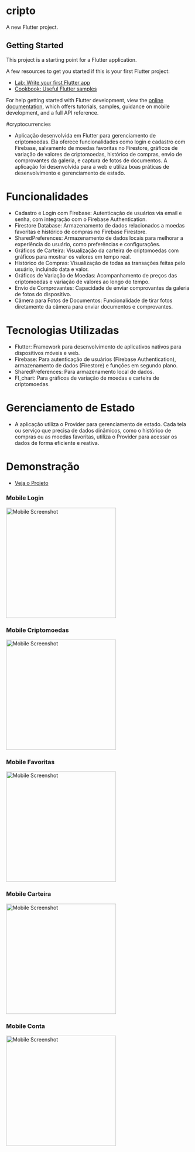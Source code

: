 # cripto

A new Flutter project.

## Getting Started

This project is a starting point for a Flutter application.

A few resources to get you started if this is your first Flutter project:

- [Lab: Write your first Flutter app](https://docs.flutter.dev/get-started/codelab)
- [Cookbook: Useful Flutter samples](https://docs.flutter.dev/cookbook)

For help getting started with Flutter development, view the
[online documentation](https://docs.flutter.dev/), which offers tutorials,
samples, guidance on mobile development, and a full API reference.


#cryptocurrencies

- Aplicação desenvolvida em Flutter para gerenciamento de criptomoedas. Ela oferece funcionalidades como login e cadastro com Firebase, salvamento de moedas favoritas no Firestore, gráficos de variação de valores de criptomoedas, histórico de compras, envio de comprovantes da galeria, e captura de fotos de documentos. A aplicação foi desenvolvida para a web e utiliza boas práticas de desenvolvimento e gerenciamento de estado.

# Funcionalidades
- Cadastro e Login com Firebase: Autenticação de usuários via email e senha, com integração com o Firebase Authentication.
- Firestore Database: Armazenamento de dados relacionados a moedas favoritas e histórico de compras no Firebase Firestore.
- SharedPreferences: Armazenamento de dados locais para melhorar a experiência do usuário, como preferências e configurações.
- Gráficos de Carteira: Visualização da carteira de criptomoedas com gráficos para mostrar os valores em tempo real.
- Histórico de Compras: Visualização de todas as transações feitas pelo usuário, incluindo data e valor.
- Gráficos de Variação de Moedas: Acompanhamento de preços das criptomoedas e variação de valores ao longo do tempo.
- Envio de Comprovantes: Capacidade de enviar comprovantes da galeria de fotos do dispositivo.
- Câmera para Fotos de Documentos: Funcionalidade de tirar fotos diretamente da câmera para enviar documentos e comprovantes.

# Tecnologias Utilizadas
- Flutter: Framework para desenvolvimento de aplicativos nativos para dispositivos móveis e web.
- Firebase: Para autenticação de usuários (Firebase Authentication), armazenamento de dados (Firestore) e funções em segundo plano.
- SharedPreferences: Para armazenamento local de dados.
- Fl_chart: Para gráficos de variação de moedas e carteira de criptomoedas.

# Gerenciamento de Estado
- A aplicação utiliza o Provider para gerenciamento de estado. Cada tela ou serviço que precisa de dados dinâmicos, como o histórico de compras ou as moedas favoritas, utiliza o Provider para acessar os dados de forma eficiente e reativa.

# Demonstração

- [Veja o Projeto](https://cryptocurrencies-taupe.vercel.app/)

### Mobile Login
<img src="https://i.imgur.com/30bwwiE.png" alt="Mobile Screenshot" width="300"/> 


### Mobile Criptomoedas
<img src="https://i.imgur.com/UhpKNhT.png" alt="Mobile Screenshot" width="300"/> 


### Mobile Favoritas
<img src="https://i.imgur.com/WW1WEZA.png" alt="Mobile Screenshot" width="300"/> 

### Mobile Carteira
<img src="https://i.imgur.com/YjivjQq.png" alt="Mobile Screenshot" width="300"/> 

### Mobile Conta
<img src="https://i.imgur.com/uEp5TIk.png" alt="Mobile Screenshot" width="300"/> 
